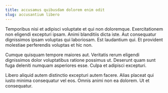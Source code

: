 ```yaml
---
title: accusamus quibusdam dolorem enim odit
slug: accusantium libero
---
```


Temporibus nisi et adipisci voluptate et qui non doloremque. Exercitationem non eligendi excepturi ipsam. Animi blanditiis dicta iste. Aut consequatur dignissimos ipsam voluptas qui laboriosam. Est laudantium qui. Et provident molestiae perferendis voluptas et hic non.

Cumque quisquam tempore maiores aut. Veritatis rerum eligendi dignissimos dolor voluptatibus ratione possimus ut. Deserunt quam sunt fuga deleniti numquam asperiores esse. Culpa et adipisci excepturi.

Libero aliquid autem distinctio excepturi autem facere. Alias placeat qui iusto minima consequatur vel eos. Omnis animi non ea dolorem. Ut et consequatur.
